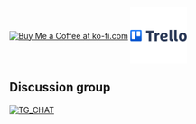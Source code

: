<a href="https://ko-fi.com/U6U1YYQO8" target="blank"><img align="center" src="https://storage.ko-fi.com/cdn/kofi2.png?v=3" alt="Buy Me a Coffee at ko-fi.com" width="150" /></a>
<a href="https://trello.com/b/UKJ9Z3XN/xtream" target="blank"><img align="center" src="https://raw.githubusercontent.com/devicons/devicon/master/icons/trello/trello-original-wordmark.svg" alt="Trelo" width="100" /></a>

## Discussion group
<a href="https://t.me/+Z6pJHzrvrMEyMDYy" target="blank"><img align="center" src="https://img.icons8.com/?size=100&id=63306&format=png&color=000000" alt="TG_CHAT" width="40" /></a>
